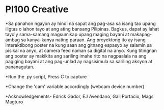 # PI100 Creative

*Sa panahon ngayon ay hindi na sapat ang pag-asa sa isang tao upang iligtas o iahon tayo at ang ating bansang Pilipinas. Bagkus, dapat ay lahat tayo'y sama-samang magsumikap upang maging bayani at makapag-ambag sa kanya-kanya nating paraan. Ang proyektong ito ay isang interaktibong poster na kung saan ang gitnang espasyo ay salamin sa pisikal na anyo, at camera feed naman sa digital na anyo. Kung titingnan ang poster ay makikita ang sariling imahe rito na nagpaalala na ang pagiging bayani at ang pag-unlad ay nagsisimula sa sariling aksyon at pananagutan.

*Run the .py script, Press C to capture

*Change the 'cam' variable accordingly (webcam device number)

*Acknowledgements- Edrick Gador, EJ Avendano, Gail Portacio, Mags Magturo

